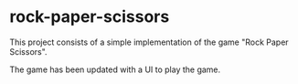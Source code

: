 # rock-paper-scissors

This project consists of a simple implementation of the game "Rock Paper Scissors".

The game has been updated with a UI to play the game.